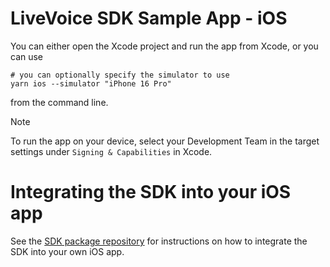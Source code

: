 # LiveVoice SDK Sample App - iOS

You can either open the Xcode project and run the app from Xcode, or you can use
```shell
# you can optionally specify the simulator to use
yarn ios --simulator "iPhone 16 Pro"
```
from the command line.

> [!NOTE] 
> To run the app on your device, select your Development Team in the target settings under `Signing & Capabilities` in Xcode.

# Integrating the SDK into your iOS app

See the [SDK package repository](https://github.com/LiveVoiceOfficial/livevoice-sdk-swift) for instructions on how to integrate the SDK into your own iOS app.